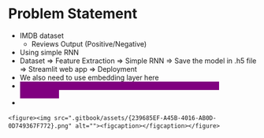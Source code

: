 # Problem Statement

* IMDB dataset
  * Reviews       Output (Positive/Negative)
* Using simple RNN
* Dataset ⇒ Feature Extraction ⇒ Simple RNN ⇒ Save the model in .h5 file ⇒ Streamlit web app ⇒ Deployment
* We also need to use embedding layer here
* <mark style="color:purple;background-color:purple;">**Embedding Layer: To convert words into vectors with some dimensions**</mark>
*

    <figure><img src=".gitbook/assets/{239685EF-A45B-4016-AB0D-0D749367F772}.png" alt=""><figcaption></figcaption></figure>
